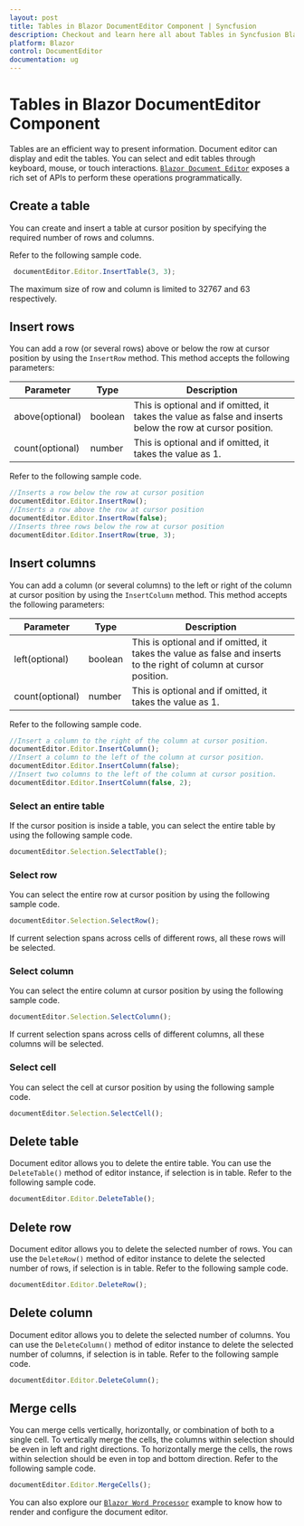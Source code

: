 ```yaml
---
layout: post
title: Tables in Blazor DocumentEditor Component | Syncfusion
description: Checkout and learn here all about Tables in Syncfusion Blazor DocumentEditor component and much more.
platform: Blazor
control: DocumentEditor
documentation: ug
---
```


# Tables in Blazor DocumentEditor Component

Tables are an efficient way to present information. Document editor can display and edit the tables. You can select and edit tables through keyboard, mouse, or touch interactions. [`Blazor Document Editor`](https://www.syncfusion.com/blazor-components/blazor-word-processor) exposes a rich set of APIs to perform these operations programmatically.

## Create a table

You can create and insert a table at cursor position by specifying the required number of rows and columns.

Refer to the following sample code.

```javascript
 documentEditor.Editor.InsertTable(3, 3);
```

The maximum size of row and column is limited to 32767 and 63 respectively.

## Insert rows

You can add a row (or several rows) above or below the row at cursor position by using the `InsertRow` method. This method accepts the following parameters:

Parameter | Type | Description
----------|------|-------------
above(optional) | boolean | This is optional and if omitted, it takes the value as false and inserts below the row at cursor position.
count(optional) | number | This is optional and if omitted, it takes the value as 1.

Refer to the following sample code.

```javascript
//Inserts a row below the row at cursor position
documentEditor.Editor.InsertRow();
//Inserts a row above the row at cursor position
documentEditor.Editor.InsertRow(false);
//Inserts three rows below the row at cursor position
documentEditor.Editor.InsertRow(true, 3);
```

## Insert columns

You can add a column (or several columns) to the left or right of the column at cursor position by using the `InsertColumn` method. This method accepts the following parameters:

Parameter | Type | Description
----------|------|-------------
left(optional) | boolean| This is optional and if omitted, it takes the value as false and inserts to the right of column at cursor position.
count(optional) | number |  This is optional and if omitted, it takes the value as 1.

Refer to the following sample code.

```javascript
//Insert a column to the right of the column at cursor position.
documentEditor.Editor.InsertColumn();
//Insert a column to the left of the column at cursor position.
documentEditor.Editor.InsertColumn(false);
//Insert two columns to the left of the column at cursor position.
documentEditor.Editor.InsertColumn(false, 2);
```

### Select an entire table

If the cursor position is inside a table, you can select the entire table by using the following sample code.

```javascript
documentEditor.Selection.SelectTable();
```

### Select row

You can select the entire row at cursor position by using the following sample code.

```javascript
documentEditor.Selection.SelectRow();
```

If current selection spans across cells of different rows, all these rows will be selected.

### Select column

You can select the entire column at cursor position by using the following sample code.

```javascript
documentEditor.Selection.SelectColumn();
```

If current selection spans across cells of different columns, all these columns will be selected.

### Select cell

You can select the cell at cursor position by using the following sample code.

```javascript
documentEditor.Selection.SelectCell();
```

## Delete table

Document editor allows you to delete the entire table. You can use the `DeleteTable()` method of editor instance, if selection is in table. Refer to the following sample code.

```javascript
documentEditor.Editor.DeleteTable();
```

## Delete row

Document editor allows you to delete the selected number of rows. You can use the `DeleteRow()` method of editor instance to delete the selected number of rows, if selection is in table. Refer to the following sample code.

```javascript
documentEditor.Editor.DeleteRow();
```

## Delete column

Document editor allows you to delete the selected number of columns. You can use the `DeleteColumn()` method of editor instance to delete the selected number of columns, if selection is in table. Refer to the following sample code.

```javascript
documentEditor.Editor.DeleteColumn();
```

## Merge cells

You can merge cells vertically, horizontally, or combination of both to a single cell. To vertically merge the cells, the columns within selection should be even in left and right directions. To horizontally merge the cells, the rows within selection should be even in top and bottom direction.
Refer to the following sample code.

```javascript
documentEditor.Editor.MergeCells();
```

You can also explore our [`Blazor Word Processor`](https://blazor.syncfusion.com/demos/document-editor/default-functionalities) example to know how to render and configure the document editor.